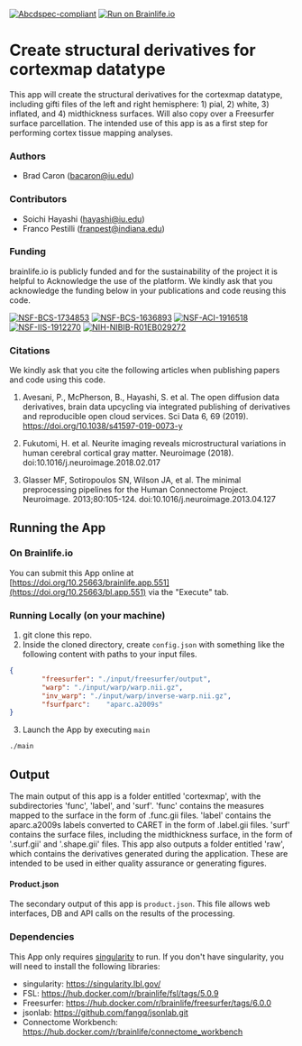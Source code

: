 [![Abcdspec-compliant](https://img.shields.io/badge/ABCD_Spec-v1.1-green.svg)](https://github.com/brain-life/abcd-spec)
[![Run on Brainlife.io](https://img.shields.io/badge/Brainlife-brainlife.app.551-blue.svg)](https://doi.org/10.25663/brainlife.app.551)

#  Create structural derivatives for cortexmap datatype
This app will create the structural derivatives for the cortexmap datatype, including gifti files of the left and right hemisphere: 1) pial, 2) white, 3) inflated, and 4) midthickness surfaces. Will also copy over a Freesurfer surface parcellation. The intended use of this app is as a first step for performing cortex tissue mapping analyses.

### Authors
- Brad Caron (bacaron@iu.edu)

### Contributors
- Soichi Hayashi (hayashi@iu.edu)
- Franco Pestilli (franpest@indiana.edu)

### Funding

brainlife.io is publicly funded and for the sustainability of the project it is helpful to Acknowledge the use of the platform. We kindly ask that you acknowledge the funding below in your publications and code reusing this code.

[![NSF-BCS-1734853](https://img.shields.io/badge/NSF_BCS-1734853-blue.svg)](https://nsf.gov/awardsearch/showAward?AWD_ID=1734853)
[![NSF-BCS-1636893](https://img.shields.io/badge/NSF_BCS-1636893-blue.svg)](https://nsf.gov/awardsearch/showAward?AWD_ID=1636893)
[![NSF-ACI-1916518](https://img.shields.io/badge/NSF_ACI-1916518-blue.svg)](https://nsf.gov/awardsearch/showAward?AWD_ID=1916518)
[![NSF-IIS-1912270](https://img.shields.io/badge/NSF_IIS-1912270-blue.svg)](https://nsf.gov/awardsearch/showAward?AWD_ID=1912270)
[![NIH-NIBIB-R01EB029272](https://img.shields.io/badge/NIH_NIBIB-R01EB029272-green.svg)](https://grantome.com/grant/NIH/R01-EB029272-01)

### Citations

We kindly ask that you cite the following articles when publishing papers and code using this code.

1. Avesani, P., McPherson, B., Hayashi, S. et al. The open diffusion data derivatives, brain data upcycling via integrated publishing of derivatives and reproducible open cloud services. Sci Data 6, 69 (2019). https://doi.org/10.1038/s41597-019-0073-y

2. Fukutomi, H. et al. Neurite imaging reveals microstructural variations in human cerebral cortical gray matter. Neuroimage (2018). doi:10.1016/j.neuroimage.2018.02.017

3. Glasser MF, Sotiropoulos SN, Wilson JA, et al. The minimal preprocessing pipelines for the Human Connectome Project. Neuroimage. 2013;80:105-124. doi:10.1016/j.neuroimage.2013.04.127

## Running the App 

### On Brainlife.io

You can submit this App online at [https://doi.org/10.25663/brainlife.app.551](https://doi.org/10.25663/bl.app.551) via the "Execute" tab.

### Running Locally (on your machine)

1. git clone this repo.
2. Inside the cloned directory, create `config.json` with something like the following content with paths to your input files.

```json
{
        "freesurfer": "./input/freesurfer/output",
        "warp": "./input/warp/warp.nii.gz",
        "inv_warp": "./input/warp/inverse-warp.nii.gz",
        "fsurfparc":    "aparc.a2009s"
}
```

<!-- ### Sample Datasets

You can download sample datasets from Brainlife using [Brainlife CLI](https://github.com/brain-life/cli).

```
npm install -g brainlife
bl login
mkdir input
bl dataset download --id 5b96bbf2059cf900271924f3 && mv 5b96bbf2059cf900271924f3 input/
bl dataset download --id 5967bffa9b45c212bbec8958 && mv 5967bffa9b45c212bbec8958 input/freesurfer
bl dataset download --id 5c5d35e3f5d2a10052842848 && mv 5c5d35e3f5d2a10052842848 input/tensor

``` -->


3. Launch the App by executing `main`

```bash
./main
```

## Output

The main output of this app is a folder entitled 'cortexmap', with the subdirectories 'func', 'label', and 'surf'. 'func' contains the measures mapped to the surface in the form of .func.gii files. 'label' contains the aparc.a2009s labels converted to CARET in the form of .label.gii files. 'surf' contains the surface files, including the midthickness surface, in the form of '.surf.gii' and '.shape.gii' files. This app also outputs a folder entitled 'raw', which contains the derivatives generated during the application. These are intended to be used in either quality assurance or generating figures.

#### Product.json
The secondary output of this app is `product.json`. This file allows web interfaces, DB and API calls on the results of the processing. 

### Dependencies

This App only requires [singularity](https://www.sylabs.io/singularity/) to run. If you don't have singularity, you will need to install the following libraries:

  - singularity: https://singularity.lbl.gov/
  - FSL: https://hub.docker.com/r/brainlife/fsl/tags/5.0.9
  - Freesurfer: https://hub.docker.com/r/brainlife/freesurfer/tags/6.0.0
  - jsonlab: https://github.com/fangq/jsonlab.git
  - Connectome Workbench: https://hub.docker.com/r/brainlife/connectome_workbench
  
